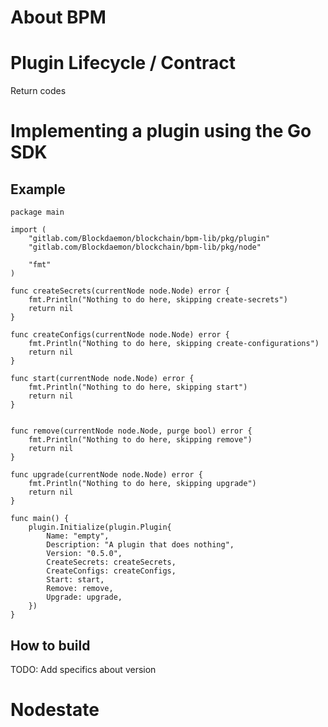 # About BPM

# Plugin Lifecycle / Contract

Return codes

# Implementing a plugin using the Go SDK

## Example

	package main

	import (
		"gitlab.com/Blockdaemon/blockchain/bpm-lib/pkg/plugin"
		"gitlab.com/Blockdaemon/blockchain/bpm-lib/pkg/node"

		"fmt"
	)

	func createSecrets(currentNode node.Node) error {
		fmt.Println("Nothing to do here, skipping create-secrets")
		return nil
	}

	func createConfigs(currentNode node.Node) error {
		fmt.Println("Nothing to do here, skipping create-configurations")
		return nil
	}

	func start(currentNode node.Node) error {
		fmt.Println("Nothing to do here, skipping start")
		return nil
	}


	func remove(currentNode node.Node, purge bool) error {
		fmt.Println("Nothing to do here, skipping remove")
		return nil
	}

	func upgrade(currentNode node.Node) error {
		fmt.Println("Nothing to do here, skipping upgrade")
		return nil
	}

	func main() {
		plugin.Initialize(plugin.Plugin{
			Name: "empty",
			Description: "A plugin that does nothing",
			Version: "0.5.0",
			CreateSecrets: createSecrets,
			CreateConfigs: createConfigs,
			Start: start,
			Remove: remove,
			Upgrade: upgrade,
		})
	}


## How to build

TODO: Add specifics about version

# Nodestate